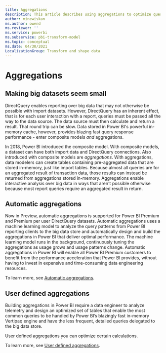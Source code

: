 ```yaml
---
title: Aggregations 
description: This article describes using aggregations to optimize query performance over big data.
author: minewiskan
ms.author: owend
ms.reviewer: ''
ms.service: powerbi
ms.subservice: pbi-transform-model
ms.topic: conceptual
ms.date: 04/30/2021
LocalizationGroup: Transform and shape data
---
```

# Aggregations


## Making big datasets seem small

DirectQuery enables reporting over big data that may not otherwise be possible with import datasets. However, DirectQuery has an inherent effect, that is for each user interaction with a report, queries must be passed all the way to the data source. The data source must then calculate and return a result. That round trip can be slow.  Data stored in Power BI's powerful in-memory cache, however, provides blazing fast query response performance - enter composite models *and* aggregations.

In 2018, Power BI introduced the composite model. With composite models, a dataset can have both import data and DirectQuery connections. Also introduced with composite models are *aggregations*. With aggregations, data modelers can create tables containing pre-aggregated data that are stored in-memory, just like import tables. Because almost all queries are for an aggregated result of transaction data, those results can instead be returned from aggregations stored in-memory. Aggregations enable interactive analysis over big data in ways that aren't possible otherwise because most report queries require an aggregated result in return.

## Automatic aggregations

Now in Preview, automatic aggregations is supported for Power BI Premium and Premium per user DirectQuery datasets. Automatic aggregations uses a machine learning model to analyze the query patterns from Power BI reporting clients to the big data store and automatically design and build the aggregations in Power BI that deliver optimal performance. The machine learning model runs in the background, continuously tuning the aggregations as usage grows and usage patterns change. Automatic aggregations in Power BI will enable all Power BI Premium customers to benefit from the performance acceleration that Power BI provides, without having to invest in expensive and time-consuming data engineering resources.

To learn more, see [Automatic aggregations](aggregations-auto.md).

## User defined aggregations

Building aggregations in Power BI require a data engineer to analyze telemetry and design an optimized set of tables that enable the most common queries to be handled by Power BI’s blazingly fast in-memory Vertipaq engine and have the less frequent, detailed queries delegated to the big data store.

User defined aggregations you can optimize certain calculations.


To learn more, see [User defined aggregations](aggregations-advanced.md).